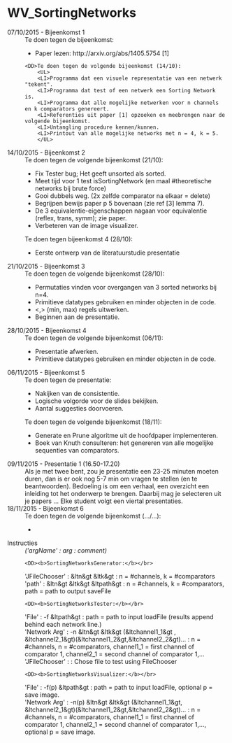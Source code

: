# WV_SortingNetworks

<DL>
<DT>07/10/2015 - Bijeenkomst 1
	<DD>Te doen tegen de bijeenkomst:
		<UL>
		<LI>Paper lezen: http://arxiv.org/abs/1405.5754 [1]
		</UL>

	<DD>Te doen tegen de volgende bijeenkomst (14/10):
		<UL>
		<LI>Programma dat een visuele representatie van een netwerk "tekent".
		<LI>Programma dat test of een netwerk een Sorting Network is.
		<LI>Programma dat alle mogelijke netwerken voor n channels en k comparators genereert.
		<LI>Referenties uit paper [1] opzoeken en meebrengen naar de volgende bijeenkomst.
		<LI>Untangling procedure kennen/kunnen.
		<LI>Printout van alle mogelijke networks met n = 4, k = 5.
		</UL>

<DT>14/10/2015 - Bijeenkomst 2
	<DD>Te doen tegen de volgende bijeenkomst (21/10):
		<UL>
		<LI> Fix Tester bug; Het geeft unsorted als sorted.
		<LI> Meet tijd voor 1 test isSortingNetwork (en maal #theoretische networks bij brute force)
		<LI> Gooi dubbels weg. (2x zelfde comparator na elkaar = delete)
		<LI> Begrijpen bewijs paper p 5 bovenaan (zie ref [3] lemma 7).
		<LI> De 3 equivalentie-eigenschappen nagaan voor equivalentie (reflex, trans, symm); zie paper.
		<LI> Verbeteren van de image visualizer.
		</UL>
	<DD>Te doen tegen bijeenkomst 4 (28/10):
		<UL>
		<LI> Eerste ontwerp van de literatuurstudie presentatie
		</UL>
	
<DT>21/10/2015 - Bijeenkomst 3
	<DD>Te doen tegen de volgende bijeenkomst (28/10):
		<UL>
		<LI> Permutaties vinden voor overgangen van 3 sorted networks bij n=4.
		<LI> Primitieve datatypes gebruiken en minder objecten in de code.
		<LI> &lt,&gt (min, max) regels uitwerken.
		<LI> Beginnen aan de presentatie.
		</UL>

<DT>28/10/2015 - Bijeenkomst 4
	<DD>Te doen tegen de volgende bijeenkomst (06/11):
		<UL>
		<LI> Presentatie afwerken.
		<LI> Primitieve datatypes gebruiken en minder objecten in de code.
		</UL>

<DT>06/11/2015 - Bijeenkomst 5
	<DD>Te doen tegen de presentatie:
		<UL>
		<LI>Nakijken van de consistentie.
		<LI>Logische volgorde voor de slides bekijken.
		<LI>Aantal suggesties doorvoeren.
		</UL>
	<DD>Te doen tegen de volgende bijeenkomst (18/11):
		<UL>
		<LI>Generate en Prune algoritme uit de hoofdpaper implementeren.
		<LI>Boek van Knuth consulteren: het genereren van alle mogelijke sequenties van comparators.
		</UL>

<DT>09/11/2015 - Presentatie 1 (16.50-17.20)
	<DD>Als je met twee bent, zou je presentatie een 23-25 minuten moeten duren, dan is er ook nog 5-7 min om vragen te stellen (en te beantwoorden). Bedoeling is om een verhaal, een overzicht een inleiding tot het onderwerp te brengen. Daarbij mag je selecteren uit je papers ... Elke student volgt een viertal presentaties.

<DT>18/11/2015 - Bijeenkomst 6
	<DD>Te doen tegen de volgende bijeenkomst (.../...):
		<UL>
		<LI>
		</UL>

<DT>Instructies
	<DD><i>('argName' : arg : comment)</i>

	<DD><b>SortingNetworksGenerator:</b></br>
'JFileChooser' : &ltn&gt &ltk&gt : n = #channels, k = #comparators </br>
'path' : &ltn&gt &ltk&gt &ltpath&gt : n = #channels, k = #comparators, path = path to output saveFile

	<DD><b>SortingNetworksTester:</b></br>
'File' : -f &ltpath&gt : path = path to input loadFile (results append behind each network line.) </br>
'Network Arg' : -n &ltn&gt &ltk&gt (&ltchannel1_1&gt , &ltchannel2_1&gt)(&ltchannel1_2&gt,&ltchannel2_2&gt)... : n = #channels, n = #comparators, channel1_1 = first channel of comparator 1, channel2_1 = second channel of comparator 1,... </br>
'JFileChooser' : : Chose file to test using FileChooser

	<DD><b>SortingNetworksVisualizer:</b></br>
'File' : -f(p) &ltpath&gt : path = path to input loadFile, optional p = save image. </br>
'Network Arg' : -n(p) &ltn&gt &ltk&gt (&ltchannel1_1&gt, &ltchannel2_1&gt)(&ltchannel1_2&gt,&ltchannel2_2&gt)... : n = #channels, n = #comparators, channel1_1 = first channel of comparator 1, channel2_1 = second channel of comparator 1,..., optional p = save image. </br>


</DL>
